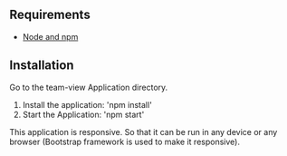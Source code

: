 ## Requirements

- [Node and npm](http://nodejs.org)

## Installation
Go to the team-view Application directory.

1. Install the application: 'npm install'
2. Start the Application: 'npm start'



This application is responsive. So that it can be run in any device or any browser (Bootstrap framework is used to make it responsive).